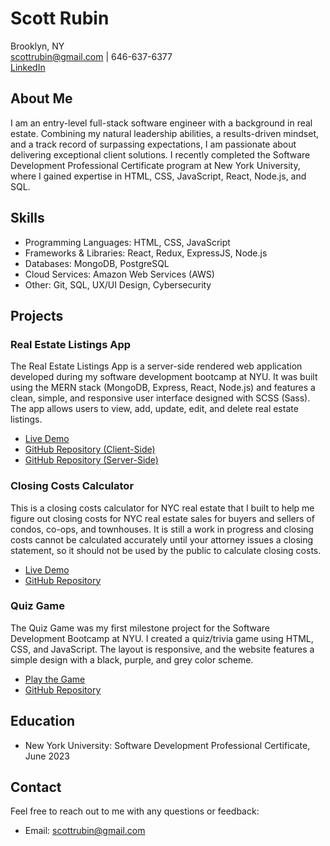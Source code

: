 # Scott Rubin

Brooklyn, NY  
scottrubin@gmail.com | 646-637-6377  
[LinkedIn](linkedin.com/in/srubin)

## About Me

I am an entry-level full-stack software engineer with a background in real estate. Combining my natural leadership abilities, a results-driven mindset, and a track record of surpassing expectations, I am passionate about delivering exceptional client solutions. I recently completed the Software Development Professional Certificate program at New York University, where I gained expertise in HTML, CSS, JavaScript, React, Node.js, and SQL.

## Skills

- Programming Languages: HTML, CSS, JavaScript
- Frameworks & Libraries: React, Redux, ExpressJS, Node.js
- Databases: MongoDB, PostgreSQL
- Cloud Services: Amazon Web Services (AWS)
- Other: Git, SQL, UX/UI Design, Cybersecurity

## Projects

### Real Estate Listings App

The Real Estate Listings App is a server-side rendered web application developed during my software development bootcamp at NYU. It was built using the MERN stack (MongoDB, Express, React, Node.js) and features a clean, simple, and responsive user interface designed with SCSS (Sass). The app allows users to view, add, update, edit, and delete real estate listings.

- [Live Demo](https://listings-app-client.vercel.app/)
- [GitHub Repository (Client-Side)](https://github.com/8cott/listings-app-client)
- [GitHub Repository (Server-Side)](https://github.com/8cott/listings-app-server)

### Closing Costs Calculator

This is a closing costs calculator for NYC real estate that I built to help me figure out closing costs for NYC real estate sales for buyers and sellers of condos, co-ops, and townhouses.
It is still a work in progress and closing costs cannot be calculated accurately until your attorney issues a closing statement, so it should not be used by the public to calculate closing costs.

- [Live Demo](https://cccalc.vercel.app/)
- [GitHub Repository](https://github.com/8cott/cccalc)

### Quiz Game

The Quiz Game was my first milestone project for the Software Development Bootcamp at NYU. I created a quiz/trivia game using HTML, CSS, and JavaScript. The layout is responsive, and the website features a simple design with a black, purple, and grey color scheme.

- [Play the Game](https://8cott.github.io/quiz-game/)
- [GitHub Repository](https://github.com/8cott/quiz-game)

## Education

- New York University: Software Development Professional Certificate, June 2023

## Contact

Feel free to reach out to me with any questions or feedback:

- Email: scottrubin@gmail.com

